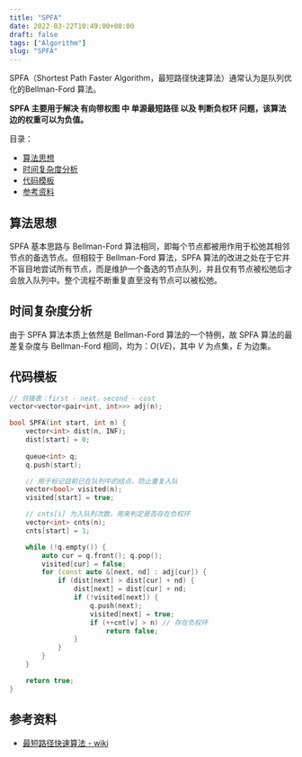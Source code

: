 ```yaml
---
title: "SPFA"
date: 2022-03-22T10:49:00+08:00
draft: false
tags: ["Algorithm"]
slug: "SPFA"
---
```


SPFA（Shortest Path Faster Algorithm，最短路径快速算法）通常认为是队列优化的Bellman-Ford 算法。

**SPFA 主要用于解决 有向带权图 中 单源最短路径 以及 判断负权环 问题，该算法边的权重可以为负值。**

目录：

- [算法思想](#算法思想)
- [时间复杂度分析](#时间复杂度分析)
- [代码模板](#代码模板)
- [参考资料](#参考资料)

## 算法思想

SPFA 基本思路与 Bellman-Ford 算法相同，即每个节点都被用作用于松弛其相邻节点的备选节点。但相较于 Bellman-Ford 算法，SPFA 算法的改进之处在于它并不盲目地尝试所有节点，而是维护一个备选的节点队列，并且仅有节点被松弛后才会放入队列中。整个流程不断重复直至没有节点可以被松弛。

## 时间复杂度分析

由于 SPFA 算法本质上依然是 Bellman-Ford 算法的一个特例，故 SPFA 算法的最差复杂度与 Bellman-Ford 相同，均为：$O(VE)$，其中 $V$ 为点集，$E$ 为边集。

## 代码模板

```C++
// 邻接表：first - next，second - cost
vector<vector<pair<int, int>>> adj(n);

bool SPFA(int start, int n) {
    vector<int> dist(n, INF);
    dist[start] = 0;
    
    queue<int> q;
    q.push(start);

    // 用于标记目前已在队列中的结点，防止重复入队
    vector<bool> visited(n);
    visited[start] = true;

    // cnts[i] 为入队列次数，用来判定是否存在负权环
    vector<int> cnts(n);
    cnts[start] = 1;

    while (!q.empty()) {
        auto cur = q.front(); q.pop();
        visited[cur] = false;
        for (const auto &[next, nd] : adj[cur]) {
            if (dist[next] > dist[cur] + nd) {
                dist[next] = dist[cur] + nd;
                if (!visited[next]) {
                    q.push(next);
                    visited[next] = true;
                    if (++cnt[v] > n) // 存在负权环
                        return false;
                }
            }
        }
    }

    return true;
}
```

## 参考资料

* [最短路径快速算法 - wiki](https://zh.wikipedia.org/wiki/%E6%9C%80%E7%9F%AD%E8%B7%AF%E5%BE%84%E5%BF%AB%E9%80%9F%E7%AE%97%E6%B3%95)
